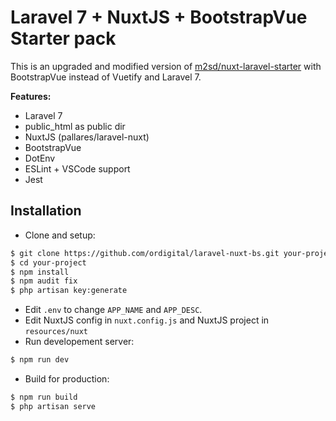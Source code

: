 # Laravel 7 + NuxtJS + BootstrapVue Starter pack

This is an upgraded and modified version of [m2sd/nuxt-laravel-starter](https://github.com/m2sd/nuxt-laravel-starter) with BootstrapVue instead of Vuetify and Laravel 7.

**Features:**

- Laravel 7
- public_html as public dir
- NuxtJS (pallares/laravel-nuxt)
- BootstrapVue
- DotEnv
- ESLint + VSCode support
- Jest

## Installation

- Clone and setup: 

```bash
$ git clone https://github.com/ordigital/laravel-nuxt-bs.git your-project
$ cd your-project
$ npm install
$ npm audit fix
$ php artisan key:generate
```
- Edit `.env` to change `APP_NAME` and `APP_DESC`.
- Edit NuxtJS config in `nuxt.config.js` and NuxtJS project in `resources/nuxt`
- Run developement server:
```bash
$ npm run dev
```
- Build for production:
```bash
$ npm run build
$ php artisan serve
```